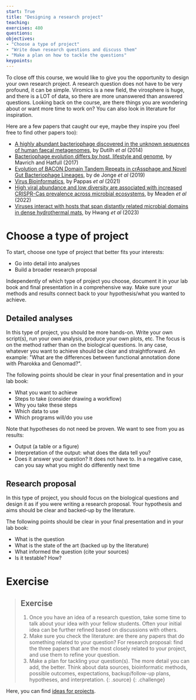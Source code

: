 ```yaml
---
start: True
title: "Designing a research project"
teaching: 
exercises: 480
questions:
objectives:
- "Choose a type of project"
- "Write down research questions and discuss them"
- "Make a plan on how to tackle the questions"
keypoints:
---
```


To close off this course, we would like to give you the opportunity to design your own research project. 
A research question does not have to be very profound, it can be simple. 
Viromics is a new field, the virosphere is huge, and there is a LOT of data, so there are more unanswered than answered questions. 
Looking back on the course, are there things you are wondering about or want more time to work on? 
You can also look in literature for inspiration. 

Here are a few papers that caught our eye, maybe they inspire you (feel free to find other papers too): 

- [A highly abundant bacteriophage discovered in the unknown sequences of human faecal metagenomes](https://www.nature.com/articles/ncomms5498), by Dutilh *et al* (2014)
- [Bacteriophage evolution differs by host, lifestyle and genome](https://www.nature.com/articles/nmicrobiol2017112), by Mavrich and Hatfull (2017)
- [Evolution of BACON Domain Tandem Repeats in crAssphage and Novel Gut Bacteriophage Lineages](https://www.mdpi.com/1999-4915/11/12/1085), by de Jonge *et al* (2019)
- [Virus Bioinformatics](https://www.sciencedirect.com/science/article/abs/pii/B9780128145159000345), by Pappas *et al* (2021)
- [High viral abundance and low diversity are associated with increased CRISPR-Cas prevalence across microbial ecosystems](https://www.sciencedirect.com/science/article/pii/S0960982221014615), by Meaden *et al* (2022)
- [Viruses interact with hosts that span distantly related microbial domains in dense hydrothermal mats](https://www.nature.com/articles/s41564-023-01347-5), by Hwang *et al* (2023)

# Choose a type of project

To start, choose one type of project that better fits your interests:  

- Go into detail into analyses  
- Build a broader research proposal  

Independently of which type of project you choose, document it in your lab book and final presentation in a comprehensive way. Make sure your methods and results connect back to your hypothesis/what you wanted to achieve.

## Detailed analyses

In this type of project, you should be more hands-on. Write your own script(s), run your own analysis, produce your own plots, etc. The focus is on the method rather than on the biological questions. In any case, whatever you want to achieve should be clear and straightforward. An example: "What are the differences between functional annotation done with Pharokka and Genomad?".   

The following points should be clear in your final presentation and in your lab book:

- What you want to achieve
- Steps to take (consider drawing a workflow)
- Why you take these steps
- Which data to use
- Which programs will/do you use

Note that hypotheses do not need be proven. We want to see from you as results:

- Output (a table or a figure)
- Interpretation of the output: what does the data tell you? 
- Does it answer your question? It does not have to. In a negative case, can you say what you might do differently next time  

## Research proposal

In this type of project, you should focus on the biological questions and design it as if you were writing a research proposal. Your hypothesis and aims should be clear and backed-up by the literature.  

The following points should be clear in your final presentation and in your lab book:

- What is the question
- What is the state of the art (backed up by the literature)
- What informed the question (cite your sources)
- Is it testable? How?

# Exercise

> ## Exercise
> 1. Once you have an idea of a research question, take some time to talk about your idea with your fellow students.
>    Often your initial idea can be further refined based on discussions with others.
> 2. Make sure you check the literature: are there any papers that do something related to your question?
>    For research proposal: find the three papers that are the most closely related to your project, and use them to refine your question.
> 3. Make a plan for tackling your question(s).
>    The more detail you can add, the better.
>    Think about data sources, bioinformatic methods, possible outcomes, expectations, backup/follow-up plans, hypotheses, and interpretation.
> {: .source}
{: .challenge}

Here, you can find [ideas for projects](https://mgxlab.github.io/Viromics2024/ideas_projects/index.html).  
